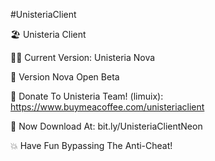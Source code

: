 #UnisteriaClient

🏖️ Unisteria Client

😶‍🌫️ Current Version: Unisteria Nova

🚀 Version Nova Open Beta

💈 Donate To Unisteria Team! (limuix): https://www.buymeacoffee.com/unisteriaclient

🥳 Now Download At: bit.ly/UnisteriaClientNeon

💥 Have Fun Bypassing The Anti-Cheat!
